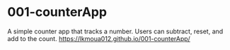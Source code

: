 # 001-counterApp
A simple counter app that tracks a number. Users can subtract, reset, and add to the count.
https://lkmoua012.github.io/001-counterApp/

